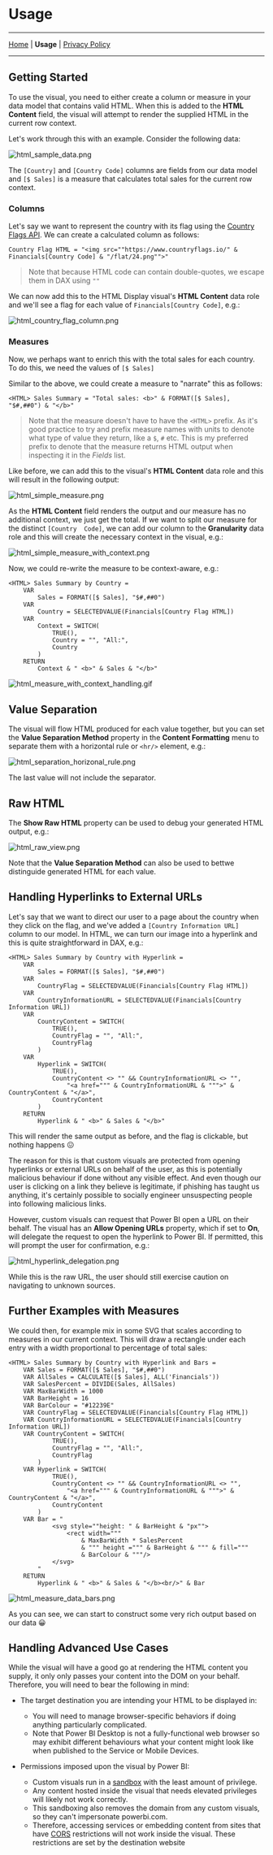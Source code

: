# Usage

---
[Home](../readme.md) | **Usage** | [Privacy Policy](./privacy_policy.md)

---
## Getting Started

To use the visual, you need to either create a column or measure in your data model that contains valid HTML. When this is added to the **HTML Content** field, the visual will attempt to render the supplied HTML in the current row context.

Let's work through this with an example. Consider the following data:

![html_sample_data.png](./assets/png/html_sample_data.png "Sample data, showing country, two-digit code and a total sales measure.")

The `[Country]` and `[Country Code]` columns are fields from our data model and `[$ Sales]` is a measure that calculates total sales for the current row context.

### Columns

Let's say we want to represent the country with its flag using the [Country Flags API](https://www.countryflags.io/). We can create a calculated column as follows:

```
Country Flag HTML = "<img src=""https://www.countryflags.io/" & Financials[Country Code] & "/flat/24.png"">"
```
 > Note that because HTML code can contain double-quotes, we escape them in DAX using `""`

We can now add this to the HTML Display visual's **HTML Content** data role and we'll see a flag for each value of `Financials[Country Code]`, e.g.:

![html_country_flag_column.png](./assets/png/html_country_flag_column.png "A HTML column that generates a flag from a remote API, rendered in our visual.")

### Measures

Now, we perhaps want to enrich this with the total sales for each country. To do this, we need the values of `[$ Sales]`

Similar to the above, we could create a measure to "narrate" this as follows:

```
<HTML> Sales Summary = "Total sales: <b>" & FORMAT([$ Sales], "$#,##0") & "</b>"
```

> Note that the measure doesn't have to have the `<HTML>` prefix. As it's good practice to try and prefix measure names  with units to denote what type of value they return, like a `$`, `#` etc. This is my preferred prefix to denote that the measure returns HTML output when inspecting it in the *Fields* list. 

Like before, we can add this to the visual's **HTML Content** data role and this will result in the following output:

![html_simple_measure.png](./assets/png/html_simple_measure.png "Using a measure to create another, HTML-based one.")

As the **HTML Content** field renders the output and our measure has no additional context, we just get the total. If we want to split our measure for the distinct `[Country  Code]`, we can add our column to the **Granularity** data role and this will create the necessary context in the visual, e.g.:

![html_simple_measure_with_context.png](./assets/png/html_simple_measure_with_context.png "Using the Granularity field to give a measure row context within the visual.")

Now, we could re-write the measure to be context-aware, e.g.:

```
<HTML> Sales Summary by Country = 
    VAR 
        Sales = FORMAT([$ Sales], "$#,##0")
    VAR
        Country = SELECTEDVALUE(Financials[Country Flag HTML])
    VAR
        Context = SWITCH(
            TRUE(),
            Country = "", "All:", 
            Country
        )
    RETURN
        Context & " <b>" & Sales & "</b>"
```

![html_measure_with_context_handling.gif](./assets/gif/html_measure_with_context_handling.gif "Observation of measure context-awareness when a column is added to the Granularity data role.")

## Value Separation

The visual will flow HTML produced for each value together, but you can set the **Value Separation Method** property in the **Content Formatting** menu to separate them with a horizontal rule or `<hr/>` element, e.g.:

![html_separation_horizonal_rule.png](./assets/png/html_separation_horizonal_rule.png "Separation of discrete values with a <hr/> (horizontal rule) element.")

The last value will not include the separator.

## Raw HTML

The **Show Raw HTML** property can be used to debug your generated HTML output, e.g.:

![html_raw_view.png](./assets/png/html_raw_view.png "Viewing raw generated HTML.")

Note that the **Value Separation Method** can also be used to bettwe distinguide generated HTML for each value.

## Handling Hyperlinks to External URLs

Let's say that we want to direct our user to a page about the country when they click on the flag, and we've added a `[Country Information URL]` column to our model. In HTML, we can turn our image into a hyperlink and this is quite straightforward in DAX, e.g.:

```
<HTML> Sales Summary by Country with Hyperlink = 
    VAR 
        Sales = FORMAT([$ Sales], "$#,##0")
    VAR
        CountryFlag = SELECTEDVALUE(Financials[Country Flag HTML])
    VAR
        CountryInformationURL = SELECTEDVALUE(Financials[Country Information URL])
    VAR
        CountryContent = SWITCH(
            TRUE(),
            CountryFlag = "", "All:", 
            CountryFlag
        )
    VAR
        Hyperlink = SWITCH(
            TRUE(),
            CountryContent <> "" && CountryInformationURL <> "",
                "<a href=""" & CountryInformationURL & """>" & CountryContent & "</a>",
            CountryContent
        )
    RETURN
        Hyperlink & " <b>" & Sales & "</b>"
```

This will render the same output as before, and the flag is clickable, but nothing happens 😖

The reason for this is that custom visuals are protected from opening hyperlinks or external URLs on behalf of the user, as this is potentially malicious behaviour if done without any visible effect. And even though our user is clicking on a link they believe is legitimate, if phishing has taught us anything, it's certainly possible to socially engineer unsuspecting people into following malicious links.

However, custom visuals can request that Power BI open a URL on their behalf. The visual has an **Allow Opening URLs** property, which if set to **On**, will delegate the request to open the hyperlink to Power BI. If permitted, this will prompt the user for confirmation, e.g.:

![html_hyperlink_delegation.png](./assets/png/html_hyperlink_delegation.png "Hyperlink URL delegation example.")

While this is the raw URL, the user should still exercise caution on navigating to unknown sources.

## Further Examples with Measures

We could then, for example mix in some SVG that scales according to measures in our current context. This will draw a rectangle under each entry with a width proportional to percentage of total sales:

```
<HTML> Sales Summary by Country with Hyperlink and Bars = 
    VAR Sales = FORMAT([$ Sales], "$#,##0")
    VAR AllSales = CALCULATE([$ Sales], ALL('Financials'))
    VAR SalesPercent = DIVIDE(Sales, AllSales)
    VAR MaxBarWidth = 1000
    VAR BarHeight = 16
    VAR BarColour = "#12239E"
    VAR CountryFlag = SELECTEDVALUE(Financials[Country Flag HTML])
    VAR CountryInformationURL = SELECTEDVALUE(Financials[Country Information URL])
    VAR CountryContent = SWITCH(
            TRUE(),
            CountryFlag = "", "All:", 
            CountryFlag
        )
    VAR Hyperlink = SWITCH(
            TRUE(),
            CountryContent <> "" && CountryInformationURL <> "",
                "<a href=""" & CountryInformationURL & """>" & CountryContent & "</a>",
            CountryContent
        )
    VAR Bar = "
            <svg style=""height: " & BarHeight & "px"">
                <rect width=""" 
                    & MaxBarWidth * SalesPercent 
                    & """ height =""" & BarHeight & """ & fill="""
                    & BarColour & """/>
            </svg>
        "
    RETURN
        Hyperlink & " <b>" & Sales & "</b><br/>" & Bar
```

![html_measure_data_bars.png](./assets/png/html_measure_data_bars.png "Adding SVG to our visual to show data bars.")

As you can see, we can start to construct some very rich output based on our data 😀


## Handling Advanced Use Cases

While the visual will have a good go at rendering the HTML content you supply, it only only passes your content into the DOM on your behalf. Therefore, you will need to bear the following in mind:

* The target destination you are intending your HTML to be displayed in:
    * You will need to manage browser-specific behaviors if doing anything particularly complicated.
    * Note that Power BI Desktop is not a fully-functional web browser so may exhibit different behaviours what your content might look like when published to the Service or Mobile Devices.

* Permissions imposed upon the visual by Power BI:
    * Custom visuals run in a [sandbox](https://www.w3schools.com/tags/att_iframe_sandbox.asp) with the least amount of privilege.
    * Any content hosted inside the visual that needs elevated privileges will likely not work correctly.
    * This sandboxing also removes the domain from any custom visuals, so they can't impersonate powerbi.com.
    * Therefore, accessing services or embedding content from sites that have <a href ="https://en.wikipedia.org/wiki/Cross-origin_resource_sharing" target="_blank">CORS</a> restrictions will not work inside the visual. These restrictions are set by the destination website
